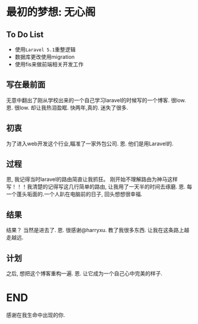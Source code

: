 # 最初的梦想: 无心阁

## To Do List

- 使用``Laravel 5.1``重整逻辑
- 数据库更改使用migration
- 使用fis来做前端相关开发工作


## 写在最前面

无意中翻出了刚从学校出来的一个自己学习laravel的时候写的一个博客.  很low. 恩. 很low. 却让我热泪盈眶. 快两年,真的. 迷失了很多.

## 初衷

为了进入web开发这个行业,瞄准了一家外包公司.  恩. 他们是用Laravel的.

## 过程

恩, 我记得当时laravel的路由简直让我抓狂。 刚开始不理解路由为神马这样写！！！我清楚的记得写这几行简单的路由, 让我用了一天半的时间去琢磨. 恩. 每一个蓬头垢面的.一个人趴在电脑前的日子, 回头想想很幸福.

## 结果

结果？  当然是进去了. 恩. 很感谢@harryxu.  教了我很多东西. 让我在这条路上越走越远.

## 计划

之后, 想把这个博客重构一遍. 恩. 让它成为一个自己心中完美的样子.


# END

感谢在我生命中出现的你.
